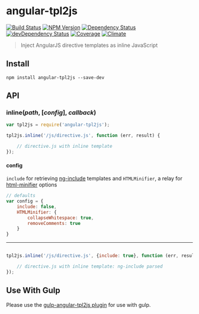 # angular-tpl2js

[![Build Status](https://img.shields.io/travis/scniro/angular-tpl2js.svg?style=flat-square)](https://travis-ci.org/scniro/angular-tpl2js)
[![NPM Version](https://img.shields.io/npm/v/angular-tpl2js.svg?style=flat-square)](https://www.npmjs.com/package/angular-tpl2js)
[![Dependency Status](https://img.shields.io/david/scniro/angular-tpl2js.svg?label=deps&style=flat-square)](https://david-dm.org/scniro/angular-tpl2js)
[![devDependency Status](https://img.shields.io/david/dev/scniro/angular-tpl2js.svg?label=devDeps&style=flat-square)](https://david-dm.org/scniro/angular-tpl2js#info=devDependencies)
[![Coverage](https://img.shields.io/coveralls/scniro/angular-tpl2js.svg?style=flat-square)](https://coveralls.io/github/scniro/angular-tpl2js)
[![Climate](https://img.shields.io/codeclimate/github/scniro/angular-tpl2js.svg?label=climate&style=flat-square)](https://codeclimate.com/github/scniro/angular-tpl2js)

> Inject AngularJS directive templates as inline JavaScript

## Install

```
npm install angular-tpl2js --save-dev
```

## API

### inline(*path*, [*config*], *callback*)

```javascript
var tpl2js = require('angular-tpl2js');

tpl2js.inline('/js/directive.js', function (err, result) {

    // directive.js with inline template
});
```

#### config

`include` for retrieving [ng-include](https://docs.angularjs.org/api/ng/directive/ngInclude) templates and `HTMLMinifier`, a relay for [html-minifier](https://www.npmjs.com/package/html-minifier) options

```javascript
// defaults
var config = {
    include: false,
    HTMLMinifier: {
        collapseWhitespace: true,
        removeComments: true
    }
}
```

***

```javascript

tpl2js.inline('/js/directive.js', {include: true}, function (err, result) {

    // directive.js with inline template: ng-include parsed
});
```

## Use With Gulp

Please use the [gulp-angular-tpl2js plugin](https://github.com/scniro/gulp-angular-tpl2js) for use with gulp.